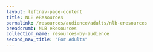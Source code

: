 ```yaml
---
layout: leftnav-page-content
title: NLB eResources
permalink: /resources/audience/adults/nlb-eresources
breadcrumb: NLB eResources
collection_name: resources-by-audience
second_nav_title: "For Adults"
---
```

